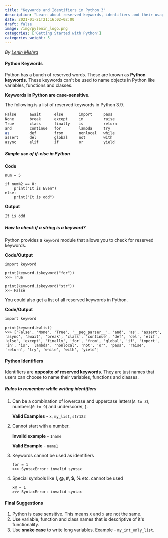 ```yaml
---
title: "Keywords and Identifiers in Python 3"
description: "Learn about reserved keywords, identifiers and their usage in Python 3."
date: 2021-01-21T21:16:02+02:00
draft: false
image: /img/pylenin_logo.png
categories: ['Getting Started with Python']
categories_weight: 5
---
```

<div class="sharethis-inline-follow-buttons"></div>

*By [Lenin Mishra](https://www.pylenin.com/authors/#lenin-mishra)*

#### Python Keywords

Python has a bunch of reserved words. These are known as **Python keywords**. These keywords can't be used to name objects in Python like variables, functions and classes.

**Keywords in Python are case-sensitive.**

The following is a list of reserved keywords in Python 3.9.

```bash
False      await      else       import     pass
None       break      except     in         raise
True       class      finally    is         return
and        continue   for        lambda     try
as         def        from       nonlocal   while
assert     del        global     not        with
async      elif       if         or         yield
```

##### Simple use of if-else in Python

**Code**

```python3
num = 5

if num%2 == 0:
    print("It is Even")
else:
    print("It is odd")
```

**Output**

```bash
It is odd
```

##### How to check if a string is a keyword?

Python provides a `keyword` module that allows you to check for reserved keywords.

**Code/Output**

```python3
import keyword

print(keyword.iskeyword("for"))
>>> True

print(keyword.iskeyword("str"))
>>> False
```

<script async src="https://pagead2.googlesyndication.com/pagead/js/adsbygoogle.js"></script>
<!-- Horizontal display ad Pylenin -->
<ins class="adsbygoogle"
     style="display:block"
     data-ad-client="ca-pub-6088392832221933"
     data-ad-slot="8875064651"
     data-ad-format="auto"
     data-full-width-responsive="true"></ins>
<script>
     (adsbygoogle = window.adsbygoogle || []).push({});
</script>

You could also get a list of all reserved keywords in Python.

**Code/Output**

```python3
import keyword

print(keyword.kwlist)
>>> ['False', 'None', 'True', '__peg_parser__', 'and', 'as', 'assert', 'async', 'await', 'break', 'class', 'continue', 'def', 'del', 'elif', 'else', 'except', 'finally', 'for', 'from', 'global', 'if', 'import', 'in', 'is', 'lambda', 'nonlocal', 'not', 'or', 'pass', 'raise', 'return', 'try', 'while', 'with', 'yield']
```

#### Python Identifiers

Identifiers are **opposite of reserved keywords**. They are just names that users can choose to name their variables, functions and classes.

##### Rules to remember while writing identifiers

1. Can be a combination of lowercase and uppercase letters(`A to Z`), numbers(`0 to 9`) and underscore(`_`). 
   
   **Valid Examples** - `x`, `my_list`, `str123`

2. Cannot start with a number.
   
   **Invalid example** - `1name`
   
   **Valid Example** - `name1`
   
3. Keywords cannot be used as identifiers

   ```python3
   for = 1
   >>> SyntaxError: invalid syntax
   ```
   
4. Special symbols like **!, @, #, $, %** etc. cannot be used

    ```python3
    x@ = 1
    >>> SyntaxError: invalid syntax
    ```

#### Final Suggestions

1. Python is case sensitive. This means `X` and `x` are not the same.
2. Use variable, function and class names that is descriptive of it's functionality.   
3. Use **snake case** to write long variables. Example - `my_int_only_list`.
